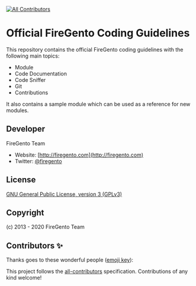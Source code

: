 <!-- ALL-CONTRIBUTORS-BADGE:START - Do not remove or modify this section -->
[![All Contributors](https://img.shields.io/badge/all_contributors-0-orange.svg?style=flat-square)](#contributors-)
<!-- ALL-CONTRIBUTORS-BADGE:END -->

# Official FireGento Coding Guidelines

This repository contains the official FireGento coding guidelines with the following main topics:

* Module
* Code Documentation
* Code Sniffer
* Git
* Contributions

It also contains a sample module which can be used as a reference for new modules.


## Developer

FireGento Team
* Website: [http://firegento.com](http://firegento.com)
* Twitter: [@firegento](https://twitter.com/firegento)

## License

[GNU General Public License, version 3 (GPLv3)](http://opensource.org/licenses/gpl-3.0)

## Copyright

(c) 2013 - 2020 FireGento Team

## Contributors ✨

Thanks goes to these wonderful people ([emoji key](https://allcontributors.org/docs/en/emoji-key)):

<!-- ALL-CONTRIBUTORS-LIST:START - Do not remove or modify this section -->
<!-- prettier-ignore-start -->
<!-- markdownlint-disable -->
<!-- markdownlint-enable -->
<!-- prettier-ignore-end -->
<!-- ALL-CONTRIBUTORS-LIST:END -->

This project follows the [all-contributors](https://github.com/all-contributors/all-contributors) specification. Contributions of any kind welcome!